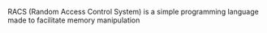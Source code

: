 RACS (Random Access Control System) is a simple programming language made to facilitate memory manipulation
